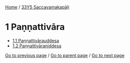 
[Home](/) / [33Y5 Saccayamakapāḷi](/tipitaka/33Y5.md)

# 1 Paṇṇattivāra

* [1.1 Paṇṇattivārauddesa](/tipitaka/33Y5/1/1.1.md)
* [1.2 Paṇṇattivāraniddesa](/tipitaka/33Y5/1/1.2.md)

[Go to previous page](/tipitaka/33Y5/0.md) / [Go to parent page](/tipitaka/33Y5/0.md) / [Go to next page](/tipitaka/33Y5/1/1.1.md)


